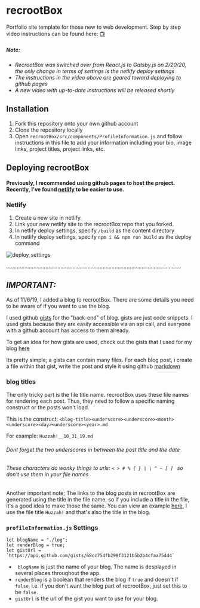 # recrootBox

Portfolio site template for those new to web development.
Step by step video instructions can be found here: [📺](https://www.youtube.com/watch?v=tz04HiWaPfc)

##### _Note:_ 
* _RecrootBox was switched over from React.js to Gatsby.js on 2/20/20, the only change in terms of settings is the netlify deploy settings_
* _The instructions in the video above are geared toward deploying to github pages_
* _A new video with up-to-date instructions will be released shortly_


## Installation

1. Fork this repository onto your own github account
2. Clone the repository locally
3. Open `recrootBox/src/components/ProfileInformation.js` and follow instructions in this file to add your information including your bio, image links, project titles, project links, etc.

## Deploying recrootBox

#### Previously, I recommended using github pages to host the project. Recently, I've found [netlify](https://www.netlify.com/) to be easier to use. 

### Netlify

1. Create a new site in netlify. 
2. Link your new netlify site to the recrootBox repo that you forked. 
3. In netlify deploy settings, specify `/build` as the content directory
4. In netlify deploy settings, specify `npm i && npm run build` as the deploy command


![deploy_settings](https://i.imgur.com/PqUX60y.png)


....................................................................................................................


## _IMPORTANT:_

As of 11/6/19, I added a blog to recrootBox. There are some details you need to be aware of if you want to use the blog. 

I used github [gists](https://gist.github.com/) for the "back-end" of blog. gists are just code snippets. I used gists because they are easily accessible via an api call, and everyone with a github account has access to them already. 

To get an idea for how gists are used, check out the gists that I used for my blog [here](https://gist.github.com/trevorhere/68cc754fb298f3121b5b2b4cfaa754d4)

Its pretty simple; a gists can contain many files. For each blog post, i create a file within that gist, write the post and style it using github [markdown](https://developer.github.com/v3/markdown/)

### blog titles 

The only tricky part is the file title name. recrootBox uses these file names for rendering each post. Thus, they need to follow a specific naming construct or the posts won't load. 

This is the construct: `<blog-title><underscore><underscore><month><underscore><day><underscore><year>.md`

For example: `Huzzah!__10_31_19.md`

###### _Dont forget the two underscores in between the post title and the date_

###### _These characters do wonky things to urls: `< > # % { } | \ ^ ~ [ ] `  so don't use them in your file names_

Another important note; The links to the blog posts in recrootBox are generated using the title in the file name, so if you include a title in the file, it's a good idea to make those the same. You can view an example [here](https://api.github.com/gists/68cc754fb298f3121b5b2b4cfaa754d4), I use the file title `Huzzah!` and that's also the title in the blog. 

### `profileInformation.js` Settings

```
let blogName = "./log";
let renderBlog = true;
let gistUrl = `https://api.github.com/gists/68cc754fb298f3121b5b2b4cfaa754d4`
```

* ` blogName` is just the name of your blog. The name is desplayed in several places throughout the app. 
* `renderBlog` is a boolean that renders the blog if `true` and doesn't if `false`, i.e. if you don't want the blog part of recrootBox, just set this to be `false.`
* `gistUrl` is the url of the gist you want to use for your blog. 




